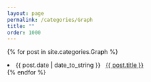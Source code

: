 ```yaml
---
layout: page
permalink: /categories/Graph
title: ""
order: 1000
---
```



{% for post in site.categories.Graph %}
 <li><span>{{ post.date | date_to_string }}</span> &nbsp; <a href="{{ post.url }}">{{ post.title }}</a></li>
{% endfor %}
